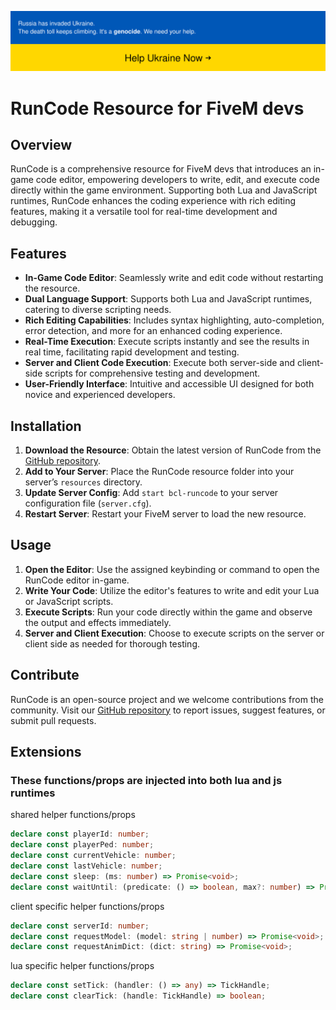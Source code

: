[![Stand With Ukraine](https://raw.githubusercontent.com/vshymanskyy/StandWithUkraine/main/banner2-direct.svg)](https://vshymanskyy.github.io/StandWithUkraine/)

# RunCode Resource for FiveM devs

## Overview

RunCode is a comprehensive resource for FiveM devs that introduces an in-game code editor, empowering developers to write, edit, and execute code directly within the game environment. Supporting both Lua and JavaScript runtimes, RunCode enhances the coding experience with rich editing features, making it a versatile tool for real-time development and debugging.

## Features

- **In-Game Code Editor**: Seamlessly write and edit code without restarting the resource.
- **Dual Language Support**: Supports both Lua and JavaScript runtimes, catering to diverse scripting needs.
- **Rich Editing Capabilities**: Includes syntax highlighting, auto-completion, error detection, and more for an enhanced coding experience.
- **Real-Time Execution**: Execute scripts instantly and see the results in real time, facilitating rapid development and testing.
- **Server and Client Code Execution**: Execute both server-side and client-side scripts for comprehensive testing and development.
- **User-Friendly Interface**: Intuitive and accessible UI designed for both novice and experienced developers.

## Installation

1. **Download the Resource**: Obtain the latest version of RunCode from the [GitHub repository](https://github.com/bcl-team/bcl-runcode).
2. **Add to Your Server**: Place the RunCode resource folder into your server’s `resources` directory.
3. **Update Server Config**: Add `start bcl-runcode` to your server configuration file (`server.cfg`).
4. **Restart Server**: Restart your FiveM server to load the new resource.

## Usage

1. **Open the Editor**: Use the assigned keybinding or command to open the RunCode editor in-game.
2. **Write Your Code**: Utilize the editor's features to write and edit your Lua or JavaScript scripts.
3. **Execute Scripts**: Run your code directly within the game and observe the output and effects immediately.
4. **Server and Client Execution**: Choose to execute scripts on the server or client side as needed for thorough testing.

## Contribute

RunCode is an open-source project and we welcome contributions from the community. Visit our [GitHub repository](https://github.com/bcl-team/bcl-runcode) to report issues, suggest features, or submit pull requests.

## Extensions
### These functions/props are injected into both lua and js runtimes
shared helper functions/props
```ts
declare const playerId: number;
declare const playerPed: number;
declare const currentVehicle: number;
declare const lastVehicle: number;
declare const sleep: (ms: number) => Promise<void>;
declare const waitUntil: (predicate: () => boolean, max?: number) => Promise<boolean>;
```

client specific helper functions/props
```ts
declare const serverId: number;
declare const requestModel: (model: string | number) => Promise<void>;
declare const requestAnimDict: (dict: string) => Promise<void>;
```

lua specific helper functions/props
```ts
declare const setTick: (handler: () => any) => TickHandle;
declare const clearTick: (handle: TickHandle) => boolean;
```